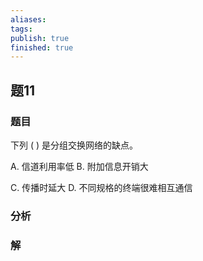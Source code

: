```yaml
---
aliases: 
tags: 
publish: true
finished: true
---
```

## 题11
### 题目
下列 ( ) 是分组交换网络的缺点。

A. 信道利用率低 B. 附加信息开销大

C. 传播时延大 D. 不同规格的终端很难相互通信
### 分析

### 解
